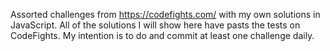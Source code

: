 Assorted challenges from https://codefights.com/ with my own solutions in JavaScript. All of the solutions I will show here have pasts the tests on CodeFights. My intention is to do and commit at least one challenge daily.